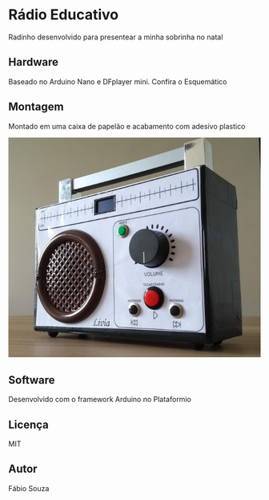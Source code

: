 # Rádio Educativo

Radinho desenvolvido para presentear a minha sobrinha no natal

## Hardware

Baseado no Arduino Nano e DFplayer mini. Confira o Esquemático

## Montagem

Montado em uma caixa de papelão e acabamento com adesivo plastico

![Radio Livia Montagem Final](FotoMontagemfinal-ajustada.jpg)

## Software

Desenvolvido com o framework Arduino no Plataformio

## Licença

MIT

## Autor 

Fábio Souza

